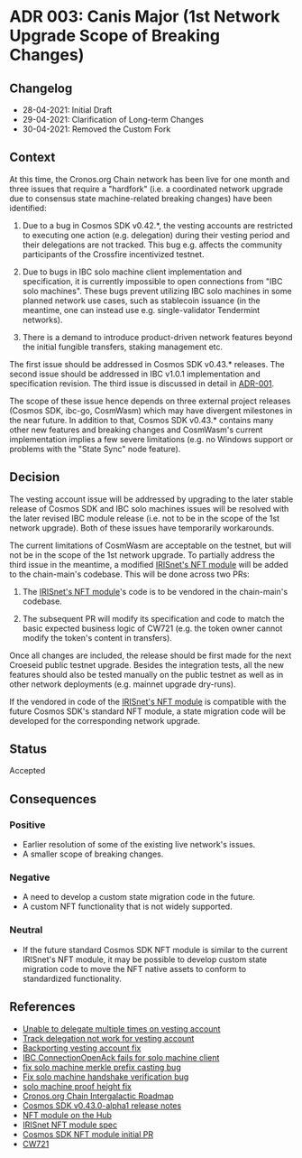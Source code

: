 # ADR 003: Canis Major (1st Network Upgrade Scope of Breaking Changes)

## Changelog
* 28-04-2021: Initial Draft
* 29-04-2021: Clarification of Long-term Changes
* 30-04-2021: Removed the Custom Fork

## Context

At this time, the Cronos.org Chain network has been live for one month and three issues that require a "hardfork" (i.e. a coordinated network upgrade due to consensus state machine-related breaking changes) have been identified:

1. Due to a bug in Cosmos SDK v0.42.*, the vesting accounts are restricted to executing one action (e.g. delegation) during their vesting period and their delegations are not tracked. This bug e.g. affects the community participants of the Crossfire incentivized testnet.

2. Due to bugs in IBC solo machine client implementation and specification, it is currently impossible to open connections from "IBC solo machines". These bugs prevent utilizing IBC solo machines in some planned network use cases, such as stablecoin issuance (in the meantime, one can instead use e.g. single-validator Tendermint networks).

3. There is a demand to introduce product-driven network features beyond the initial fungible transfers, staking management etc.

The first issue should be addressed in Cosmos SDK v0.43.* releases. The second issue should be addressed in IBC v1.0.1 implementation and specification revision. The third issue is discussed in detail in [ADR-001](./adr-001.md).

The scope of these issue hence depends on three external project releases (Cosmos SDK, ibc-go, CosmWasm) which may have divergent milestones in the near future. In addition to that, Cosmos SDK v0.43.* contains many other new features and breaking changes
and CosmWasm's current implementation implies a few severe limitations (e.g. no Windows support or problems with the "State Sync" node feature).

## Decision

The vesting account issue will be addressed by upgrading to the later stable release of Cosmos SDK 
and IBC solo machines issues will be resolved with the later revised IBC module release (i.e. not to be in the scope of the 1st network upgrade). Both of these issues have temporarily workarounds.

The current limitations of CosmWasm are acceptable on the testnet, but will not be in the scope of the 1st network upgrade.
To partially address the third issue in the meantime, a modified [IRISnet's NFT module](https://github.com/irisnet/irismod/tree/master/modules/nft) will be added to the chain-main's codebase. This will be done across two PRs:

1. The [IRISnet's NFT module](https://github.com/irisnet/irismod/tree/master/modules/nft)'s code is to be vendored in the chain-main's codebase.

2. The subsequent PR will modify its specification and code to match the basic expected business logic of CW721 (e.g. the token owner cannot modify the token's content in transfers).

Once all changes are included, the release should be first made for the next Croeseid public testnet upgrade. Besides the integration tests, all the new features should also be tested manually on the public testnet as well as in other network deployments (e.g. mainnet upgrade dry-runs).

If the vendored in code of the [IRISnet's NFT module](https://github.com/irisnet/irismod/tree/master/modules/nft)
is compatible with the future Cosmos SDK's standard NFT module, a state migration code will be developed for the corresponding network upgrade.

## Status

Accepted

## Consequences

### Positive
* Earlier resolution of some of the existing live network's issues.
* A smaller scope of breaking changes.

### Negative
* A need to develop a custom state migration code in the future.
* A custom NFT functionality that is not widely supported.

### Neutral
* If the future standard Cosmos SDK NFT module is similar to the current IRISnet's NFT module, it may be possible to develop custom state migration code to move the NFT native assets to conform to standardized functionality.

## References

* [Unable to delegate multiple times on vesting account](https://github.com/cosmos/cosmos-sdk/issues/8812)
* [Track delegation not work for vesting account](https://github.com/cosmos/cosmos-sdk/issues/8601)
* [Backporting vesting account fix](https://github.com/cosmos/cosmos-sdk/issues/9113#issuecomment-819693258)
* [IBC ConnectionOpenAck fails for solo machine client](https://github.com/cosmos/ibc-go/issues/119)
* [fix solo machine merkle prefix casting bug](https://github.com/cosmos/ibc-go/pull/122)
* [Fix solo machine handshake verification bug](https://github.com/cosmos/ibc-go/pull/120)
* [solo machine proof height fix](https://github.com/cosmos/ibc-go/pull/123)
* [Cronos.org Chain Intergalactic Roadmap](https://blog.crypto.com/crypto-org-chain-intergalactic-roadmap/)
* [Cosmos SDK v0.43.0-alpha1 release notes](https://github.com/cosmos/cosmos-sdk/releases/tag/v0.43.0-alpha1)
* [NFT module on the Hub](https://github.com/cosmos/cosmos-sdk/discussions/9065)
* [IRISnet NFT module spec](https://github.com/irisnet/irismod/tree/master/modules/nft/spec)
* [Cosmos SDK NFT module initial PR](https://github.com/cosmos/cosmos-sdk/pull/9174/files)
* [CW721](https://github.com/CosmWasm/cosmwasm-plus/tree/main/packages/cw721)